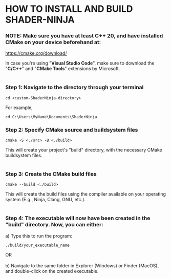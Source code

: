 # HOW TO INSTALL AND BUILD SHADER-NINJA

### NOTE: Make sure you have at least C++ 20, and have installed CMake on your device beforehand at: 
https://cmake.org/download/
<br/>

In case you're using "<b>Visual Studio Code</b>", make sure to download the "<b>C/C++</b>" and "<b>CMake Tools</b>" extensions by Microsoft.
<br/>
<br/>

### Step 1: Navigate to the directory through your terminal
```
cd <custom-ShaderNinja-directory> 
```
For example,
```
cd C:\Users\MyName\Documents\ShaderNinja
```

### Step 2: Specify CMake source and buildsystem files
```
cmake -S <./src> -B <./build>
```

This will create your project's "build" directory, with the necessary CMake buildsystem files.
<br/>
<br/>
### Step 3: Create the CMake build files
```
cmake --build <./build>
```
This will create the build files using the compiler available on your operating system (E.g., Ninja, Clang, GNU, etc.).
<br/>
<br/>
### Step 4: The executable will now have been created in the "build" directory. Now, you can either:
  a) Type this to run the program:
  ```
  ./build/your_executable_name
  ```
 OR 
  <br/>
  <br/>
  b) Navigate to the same folder in Explorer (Windows) or Finder (MacOS), and double-click on the created executable.
